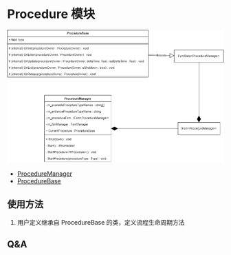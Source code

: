 # Procedure 模块

![Procedure 模块类图](../Img/Procedure/ProcedureUML.png)

- [ProcedureManager](./ProcedureManager.md)
- [ProcedureBase](./ProcedureBase.md)

## 使用方法
1. 用户定义继承自 ProcedureBase 的类，定义流程生命周期方法

## Q&A
